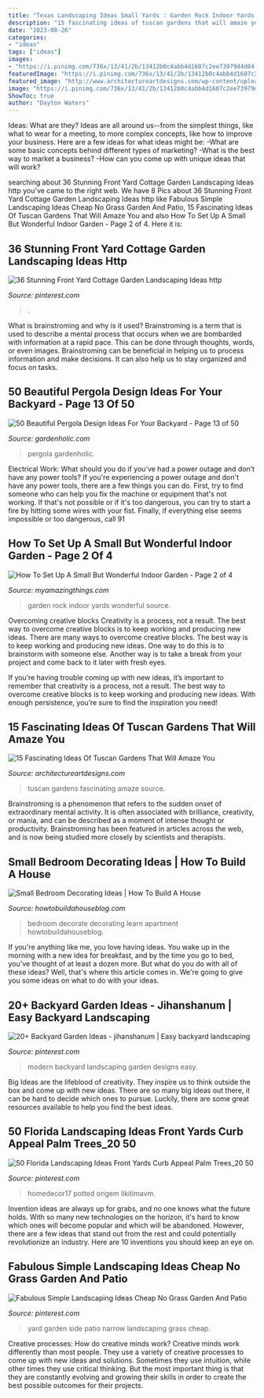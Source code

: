 ```yaml
---
title: "Texas Landscaping Ideas Small Yards : Garden Rock Indoor Yards Wonderful Source"
description: "15 fascinating ideas of tuscan gardens that will amaze you"
date: "2023-08-26"
categories:
- "ideas"
tags: ["ideas"]
images:
- "https://i.pinimg.com/736x/13/41/2b/13412b0c4abb4d1607c2ee73979d4d84.jpg"
featuredImage: "https://i.pinimg.com/736x/13/41/2b/13412b0c4abb4d1607c2ee73979d4d84.jpg"
featured_image: "http://www.architectureartdesigns.com/wp-content/uploads/2016/11/4-32.jpg"
image: "https://i.pinimg.com/736x/13/41/2b/13412b0c4abb4d1607c2ee73979d4d84.jpg"
ShowToc: true
author: "Dayton Waters"
---
```



Ideas: What are they?
Ideas are all around us--from the simplest things, like what to wear for a meeting, to more complex concepts, like how to improve your business. Here are a few ideas for what ideas might be: 
-What are some basic concepts behind different types of marketing? 
-What is the best way to market a business? 
-How can you come up with unique ideas that will work?

	

		
searching about 36 Stunning Front Yard Cottage Garden Landscaping Ideas http you've came to the right web. We have 8 Pics about 36 Stunning Front Yard Cottage Garden Landscaping Ideas http like Fabulous Simple Landscaping Ideas Cheap No Grass Garden And Patio, 15 Fascinating Ideas Of Tuscan Gardens That Will Amaze You and also How To Set Up A Small But Wonderful Indoor Garden - Page 2 of 4. Here it is:
		
    
## 36 Stunning Front Yard Cottage Garden Landscaping Ideas Http

<img loading=lazy src="https://i.pinimg.com/736x/a2/58/07/a25807447eee659c0355fe4bf4990dd5.jpg" onerror="this.onerror=null;this.src='https://tse4.mm.bing.net/th?id=OIP.auh2baW_TCBlsUy-dOZ5eQHaLH&amp;pid=15.1';" alt="36 Stunning Front Yard Cottage Garden Landscaping Ideas http">

_Source: pinterest.com_

>. 

	

What is brainstroming and why is it used?
Brainstroming is a term that is used to describe a mental process that occurs when we are bombarded with information at a rapid pace. This can be done through thoughts, words, or even images. Brainstroming can be beneficial in helping us to process information and make decisions. It can also help us to stay organized and focus on tasks.

    
## 50 Beautiful Pergola Design Ideas For Your Backyard - Page 13 Of 50

<img loading=lazy src="https://gardenholic.com/wp-content/uploads/2019/04/Pergola-13.jpg" onerror="this.onerror=null;this.src='https://tse4.mm.bing.net/th?id=OIP.pkQ2HmQQ-Dg8jjNz0TmktgHaNK&amp;pid=15.1';" alt="50 Beautiful Pergola Design Ideas For Your Backyard - Page 13 of 50">

_Source: gardenholic.com_

>pergola gardenholic. 

	

Electrical Work: What should you do if you’ve had a power outage and don’t have any power tools?
If you're experiencing a power outage and don't have any power tools, there are a few things you can do. First, try to find someone who can help you fix the machine or equipment that's not working. If that's not possible or if it's too dangerous, you can try to start a fire by hitting some wires with your fist. Finally, if everything else seems impossible or too dangerous, call 91
    
## How To Set Up A Small But Wonderful Indoor Garden - Page 2 Of 4

<img loading=lazy src="http://myamazingthings.com/wp-content/uploads/2016/11/rock-garden-ideas-for-small-yards-2-1024x749.jpg" onerror="this.onerror=null;this.src='https://tse1.mm.bing.net/th?id=OIP.GsQhipuKBhHTBjLT5EEkxAHaFa&amp;pid=15.1';" alt="How To Set Up A Small But Wonderful Indoor Garden - Page 2 of 4">

_Source: myamazingthings.com_

>garden rock indoor yards wonderful source. 

	

Overcoming creative blocks
Creativity is a process, not a result. The best way to overcome creative blocks is to keep working and producing new ideas.
There are many ways to overcome creative blocks. The best way is to keep working and producing new ideas. One way to do this is to brainstorm with someone else. Another way is to take a break from your project and come back to it later with fresh eyes.

If you’re having trouble coming up with new ideas, it’s important to remember that creativity is a process, not a result. The best way to overcome creative blocks is to keep working and producing new ideas. With enough persistence, you’re sure to find the inspiration you need!

    
## 15 Fascinating Ideas Of Tuscan Gardens That Will Amaze You

<img loading=lazy src="http://www.architectureartdesigns.com/wp-content/uploads/2016/11/4-32.jpg" onerror="this.onerror=null;this.src='https://tse2.mm.bing.net/th?id=OIP.xqLSEBZOZXDboemov8HDVwHaJ4&amp;pid=15.1';" alt="15 Fascinating Ideas Of Tuscan Gardens That Will Amaze You">

_Source: architectureartdesigns.com_

>tuscan gardens fascinating amaze source. 

	

Brainstroming is a phenomenon that refers to the sudden onset of extraordinary mental activity. It is often associated with brilliance, creativity, or mania, and can be described as a moment of intense thought or productivity. Brainstroming has been featured in articles across the web, and is now being studied more closely by scientists and therapists.

    
## Small Bedroom Decorating Ideas | How To Build A House

<img loading=lazy src="http://www.howtobuildahouseblog.com/wp-content/uploads/2014/02/Small-Bedroom-881x1024.jpg" onerror="this.onerror=null;this.src='https://tse4.mm.bing.net/th?id=OIP.tmu6zz3wXml8yfxEaLsXZwHaIm&amp;pid=15.1';" alt="Small Bedroom Decorating Ideas | How To Build A House">

_Source: howtobuildahouseblog.com_

>bedroom decorate decorating learn apartment howtobuildahouseblog. 

	

If you're anything like me, you love having ideas. You wake up in the morning with a new idea for breakfast, and by the time you go to bed, you've thought of at least a dozen more. But what do you do with all of these ideas? Well, that's where this article comes in. We're going to give you some ideas on what to do with your ideas.

    
## 20+ Backyard Garden Ideas - Jihanshanum | Easy Backyard Landscaping

<img loading=lazy src="https://i.pinimg.com/736x/13/41/2b/13412b0c4abb4d1607c2ee73979d4d84.jpg" onerror="this.onerror=null;this.src='https://tse1.mm.bing.net/th?id=OIP.aHr48NRo9Wvh4LqgsVPInAHaJ_&amp;pid=15.1';" alt="20+ Backyard Garden Ideas - jihanshanum | Easy backyard landscaping">

_Source: pinterest.com_

>modern backyard landscaping garden designs easy. 

	

Big Ideas are the lifeblood of creativity. They inspire us to think outside the box and come up with new ideas. There are so many big ideas out there, it can be hard to decide which ones to pursue. Luckily, there are some great resources available to help you find the best ideas.

    
## 50 Florida Landscaping Ideas Front Yards Curb Appeal Palm Trees_20 50

<img loading=lazy src="https://i.pinimg.com/736x/08/7b/06/087b060ccc9cf02b71852836ae7362c4.jpg" onerror="this.onerror=null;this.src='https://tse2.mm.bing.net/th?id=OIP.nuRY7uh2e39VT-aBAYyxyAHaK0&amp;pid=15.1';" alt="50 Florida Landscaping Ideas Front Yards Curb Appeal Palm Trees_20 50">

_Source: pinterest.com_

>homedecor17 potted origem likitimavm. 

	

Invention ideas are always up for grabs, and no one knows what the future holds. With so many new technologies on the horizon, it's hard to know which ones will become popular and which will be abandoned. However, there are a few ideas that stand out from the rest and could potentially revolutionize an industry. Here are 10 inventions you should keep an eye on.

    
## Fabulous Simple Landscaping Ideas Cheap No Grass Garden And Patio

<img loading=lazy src="https://i.pinimg.com/736x/ac/48/c8/ac48c8be0fb11dedc37f394d18d7fcb0.jpg" onerror="this.onerror=null;this.src='https://tse3.mm.bing.net/th?id=OIP.7mV8GVLnKlxuxyZ06VMXWgHaJ3&amp;pid=15.1';" alt="Fabulous Simple Landscaping Ideas Cheap No Grass Garden And Patio">

_Source: pinterest.com_

>yard garden side patio narrow landscaping grass cheap. 

	

Creative processes: How do creative minds work?
Creative minds work differently than most people. They use a variety of creative processes to come up with new ideas and solutions. Sometimes they use intuition, while other times they use critical thinking. But the most important thing is that they are constantly evolving and growing their skills in order to create the best possible outcomes for their projects.

